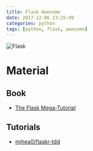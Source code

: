 ```yaml
---
title: Flask Awesome
date: 2017-12-06 23:25:49
categories: python
tags: [python, flask, awesome]
---
```


![Flask](http://flask.pocoo.org/static/logo/flask.png)

# Material
## Book
- [The Flask Mega-Tutorial](https://blog.miguelgrinberg.com/post/the-flask-mega-tutorial-part-i-hello-world)

## Tutorials
- [mjhea0/flaskr-tdd](https://github.com/mjhea0/flaskr-tdd)
